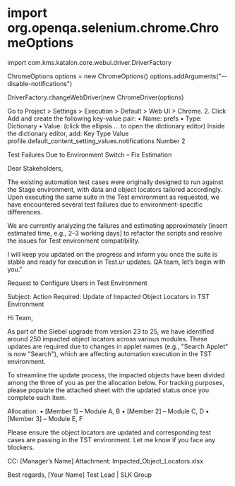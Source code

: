 # import org.openqa.selenium.chrome.ChromeOptions
import com.kms.katalon.core.webui.driver.DriverFactory

ChromeOptions options = new ChromeOptions()
options.addArguments("--disable-notifications")

DriverFactory.changeWebDriver(new ChromeDriver(options)

Go to Project > Settings > Execution > Default > Web UI > Chrome.
	2.	Click Add and create the following key-value pair:
	•	Name: prefs
	•	Type: Dictionary
	•	Value: (click the ellipsis ... to open the dictionary editor)
Inside the dictionary editor, add:
Key
Type
Value
profile.default_content_setting_values.notifications
Number
2


Test Failures Due to Environment Switch – Fix Estimation

Dear Stakeholders,

The existing automation test cases were originally designed to run against the Stage environment, with data and object locators tailored accordingly. Upon executing the same suite in the Test environment as requested, we have encountered several test failures due to environment-specific differences.




We are currently analyzing the failures and estimating approximately [insert estimated time, e.g., 2–3 working days] to refactor the scripts and resolve the issues for Test environment compatibility.

I will keep you updated on the progress and inform you once the suite is stable and ready for execution in Test.ur updates. QA team, let’s begin with you.”



 Request to Configure Users in Test Environment




Subject: Action Required: Update of Impacted Object Locators in TST Environment

Hi Team,

As part of the Siebel upgrade from version 23 to 25, we have identified around 250 impacted object locators across various modules. These updates are required due to changes in applet names (e.g., "Search Applet" is now "Search"), which are affecting automation execution in the TST environment.

To streamline the update process, the impacted objects have been divided among the three of you as per the allocation below.
For tracking purposes, please populate the attached sheet with the updated status once you complete each item.

Allocation:
	•	[Member 1] – Module A, B
	•	[Member 2] – Module C, D
	•	[Member 3] – Module E, F

Please ensure the object locators are updated and corresponding test cases are passing in the TST environment. Let me know if you face any blockers.

CC: [Manager’s Name]
Attachment: Impacted_Object_Locators.xlsx

Best regards,
[Your Name]
Test Lead | SLK Group


